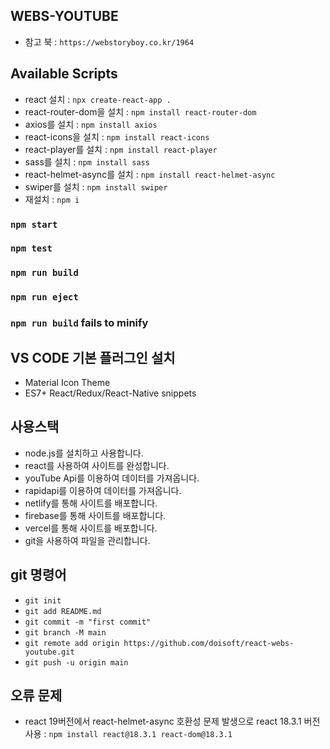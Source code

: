 ## WEBS-YOUTUBE

- 참고 북 : `https://webstoryboy.co.kr/1964`

## Available Scripts

- react 설치 : `npx create-react-app .`
- react-router-dom을 설치 : `npm install react-router-dom`
- axios를 설치 : `npm install axios`
- react-icons을 설치 : `npm install react-icons`
- react-player를 설치 : `npm install react-player`
- sass를 설치 : `npm install sass`
- react-helmet-async를 설치 : `npm install react-helmet-async`
- swiper를 설치 : `npm install swiper`
- 재설치 : `npm i`

### `npm start`

### `npm test`

### `npm run build`

### `npm run eject`

### `npm run build` fails to minify

## VS CODE 기본 플러그인 설치
- Material Icon Theme
- ES7+ React/Redux/React-Native snippets

## 사용스택
- node.js를 설치하고 사용합니다. 
- react를 사용하여 사이트를 완성합니다. 
- youTube Api를 이용하여 데이터를 가져옵니다.
- rapidapi를 이용하여 데이터를 가져옵니다.
- netlify를 통해 사이트를 배포합니다.
- firebase를 통해 사이트를 배포합니다.
- vercel를 통해 사이트를 배포합니다.
- git을 사용하여 파일을 관리합니다.

## git 명령어
- `git init`
- `git add README.md`
- `git commit -m "first commit"`
- `git branch -M main`
- `git remote add origin https://github.com/doisoft/react-webs-youtube.git`
- `git push -u origin main`

## 오류 문제
- react 19버전에서 react-helmet-async 호환성 문제 발생으로 react 18.3.1 버전 사용 : `npm install react@18.3.1 react-dom@18.3.1`